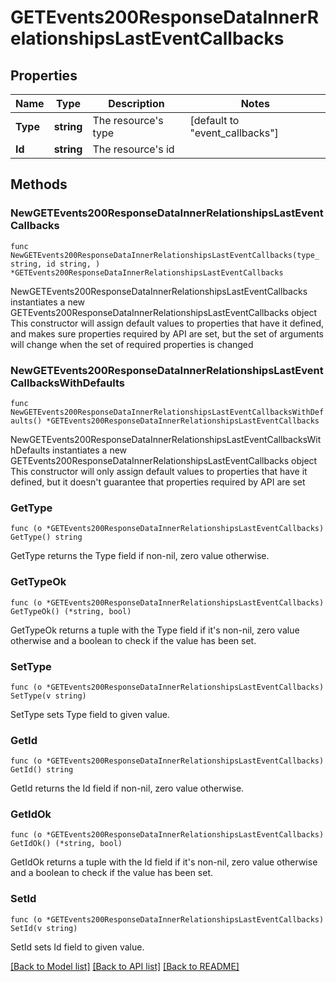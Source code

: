 # GETEvents200ResponseDataInnerRelationshipsLastEventCallbacks

## Properties

Name | Type | Description | Notes
------------ | ------------- | ------------- | -------------
**Type** | **string** | The resource&#39;s type | [default to "event_callbacks"]
**Id** | **string** | The resource&#39;s id | 

## Methods

### NewGETEvents200ResponseDataInnerRelationshipsLastEventCallbacks

`func NewGETEvents200ResponseDataInnerRelationshipsLastEventCallbacks(type_ string, id string, ) *GETEvents200ResponseDataInnerRelationshipsLastEventCallbacks`

NewGETEvents200ResponseDataInnerRelationshipsLastEventCallbacks instantiates a new GETEvents200ResponseDataInnerRelationshipsLastEventCallbacks object
This constructor will assign default values to properties that have it defined,
and makes sure properties required by API are set, but the set of arguments
will change when the set of required properties is changed

### NewGETEvents200ResponseDataInnerRelationshipsLastEventCallbacksWithDefaults

`func NewGETEvents200ResponseDataInnerRelationshipsLastEventCallbacksWithDefaults() *GETEvents200ResponseDataInnerRelationshipsLastEventCallbacks`

NewGETEvents200ResponseDataInnerRelationshipsLastEventCallbacksWithDefaults instantiates a new GETEvents200ResponseDataInnerRelationshipsLastEventCallbacks object
This constructor will only assign default values to properties that have it defined,
but it doesn't guarantee that properties required by API are set

### GetType

`func (o *GETEvents200ResponseDataInnerRelationshipsLastEventCallbacks) GetType() string`

GetType returns the Type field if non-nil, zero value otherwise.

### GetTypeOk

`func (o *GETEvents200ResponseDataInnerRelationshipsLastEventCallbacks) GetTypeOk() (*string, bool)`

GetTypeOk returns a tuple with the Type field if it's non-nil, zero value otherwise
and a boolean to check if the value has been set.

### SetType

`func (o *GETEvents200ResponseDataInnerRelationshipsLastEventCallbacks) SetType(v string)`

SetType sets Type field to given value.


### GetId

`func (o *GETEvents200ResponseDataInnerRelationshipsLastEventCallbacks) GetId() string`

GetId returns the Id field if non-nil, zero value otherwise.

### GetIdOk

`func (o *GETEvents200ResponseDataInnerRelationshipsLastEventCallbacks) GetIdOk() (*string, bool)`

GetIdOk returns a tuple with the Id field if it's non-nil, zero value otherwise
and a boolean to check if the value has been set.

### SetId

`func (o *GETEvents200ResponseDataInnerRelationshipsLastEventCallbacks) SetId(v string)`

SetId sets Id field to given value.



[[Back to Model list]](../README.md#documentation-for-models) [[Back to API list]](../README.md#documentation-for-api-endpoints) [[Back to README]](../README.md)


